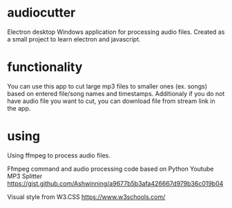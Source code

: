 # audiocutter

Electron desktop Windows application for processing audio files.
Created as a small project to learn electron and javascript.

# functionality

You can use this app to cut large mp3 files to smaller ones (ex. songs) based on entered file/song names and timestamps.
Additionaly if you do not have audio file you want to cut, you can download file from stream link in the app.

# using
Using ffmpeg to process audio files.

Ffmpeg command and audio processing code based on Python Youtube MP3 Splitter
https://gist.github.com/Ashwinning/a9677b5b3afa426667d979b36c019b04

Visual style from W3.CSS
https://www.w3schools.com/

